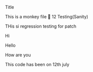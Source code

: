 Title

This is a monkey file 🐒
12
Testing(Sanity)

THis si regression testing for patch 

Hi 

Hello 

How are you 

This code has been on 12th july
